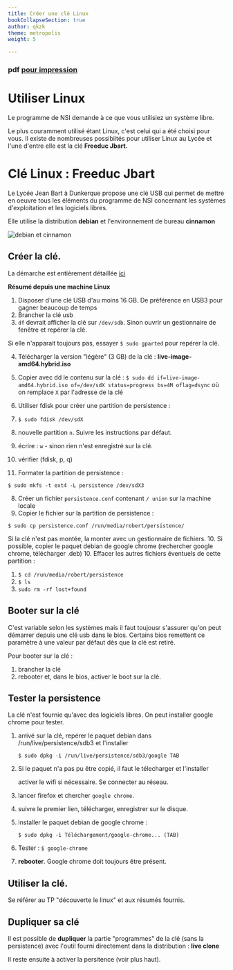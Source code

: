 ```yaml
---
title: Créer une clé Linux
bookCollapseSection: true
author: qkzk
theme: metropolis
weight: 5

---
```



### pdf [pour impression](/uploads/docsnsi/architecture/linux/creer_cle_linux_print.pdf)

# Utiliser Linux

Le programme de NSI demande à ce que vous utilisiez un système libre.

Le plus couramment utilisé étant Linux, c'est celui qui a été choisi pour vous.
Il existe de nombreuses possibiités pour utiliser Linux au Lycée et l'une
d'entre elle est la clé **Freeduc Jbart.**

# Clé Linux : Freeduc Jbart

Le Lycée Jean Bart à Dunkerque propose une clé USB qui permet de mettre en
oeuvre tous les éléments du programme de NSI concernant les systèmes
d'exploitation et les logiciels libres.

Elle utilise la distribution **debian** et l'environnement de bureau **cinnamon**

![debian et cinnamon](/docs/nsi/cours_premiere/os/5_cle_linux/img/0.png)

## Créer la clé.

La démarche est entièrement détaillée [ici](https://usb.freeduc.org/freeduc-usb/freeduc-jbart/index.fr.html)

**Résumé depuis une machine Linux**

1. Disposer d'une clé USB d'au moins 16 GB. De préférence en USB3 pour gagner beaucoup de temps
2. Brancher la clé usb
3. `df` devrait afficher la clé sur `/dev/sdb`. Sinon ouvrir un gestionnaire de fenêtre et repérer la clé.

  Si elle n'apparait toujours pas, essayer `$ sudo gparted` pour repérer la clé.

4. Télécharger la version "légère" (3 GB) de la clé : **live-image-amd64.hybrid.iso**
5. Copier avec dd le contenu sur la clé : `$ sudo dd if=live-image-amd64.hybrid.iso of=/dev/sdX status=progress bs=4M oflag=dsync`
    où on remplace `X` par l'adresse de la clé

6. Utiliser fdisk pour créer une partition de persistence :

  1. `$ sudo fdisk /dev/sdX`
  2. nouvelle partition `n`. Suivre les instructions par défaut.
  3. écrire : `w` - sinon rien n'est enregistré sur la clé.
  4. vérifier (fdisk, p, q)

7. Formater la partition de persistence :

  `$ sudo mkfs -t ext4 -L persistence /dev/sdX3`

8. Créer un fichier `persistence.conf` contenant `/ union` sur la machine locale
9. Copier le fichier sur la partition de persistence :

  `$ sudo cp persistence.conf /run/media/robert/persistence/`

  Si la clé n'est pas montée, la monter avec un gestionnaire de fichiers.
10. Si possible, copier le paquet debian de google chrome (rechercher google chrome, télécharger .deb)
10. Effacer les autres fichiers éventuels de cette partition :

  1. `$ cd /run/media/robert/persistence`
  2. `$ ls`
  3. `sudo rm -rf lost+found`

## Booter sur la clé

C'est variable selon les systèmes mais il faut toujousr s'assurer qu'on peut
démarrer depuis une clé usb dans le bios. Certains bios remettent ce paramètre
à une valeur par défaut dès que la clé est retiré.

Pour booter sur la clé :

1. brancher la clé
2. rebooter et, dans le bios, activer le boot sur la clé.

## Tester la persistence

La clé n'est fournie qu'avec des logiciels libres. On peut installer google chrome pour tester.

1. arrivé sur la clé, repérer le paquet debian dans /run/live/persistence/sdb3 et l'installer

    `$ sudo dpkg -i /run/live/persistence/sdb3/google TAB`

2. Si le paquet n'a pas pu être copié, il faut le télecharger et l'installer

    activer le wifi si nécessaire. Se connecter au réseau.
3. lancer firefox et chercher `google chrome`.
4. suivre le premier lien, télécharger, enregistrer sur le disque.
5. installer le paquet debian de google chrome :

    `$ sudo dpkg -i Téléchargement/google-chrome... (TAB)`
6. Tester : `$ google-chrome`
8. **rebooter**. Google chrome doit toujours être présent.

## Utiliser la clé.

Se référer au TP "découverte le linux" et aux résumés fournis.

## Dupliquer sa clé

Il est possible de **dupliquer** la partie "programmes" de la clé
(sans la persistence) avec l'outil fourni directement dans la distribution : **live clone**

Il reste ensuite à activer la persitence (voir plus haut).
